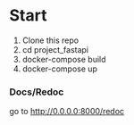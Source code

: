 #  Start
1. Clone this repo
2. cd project_fastapi
3. docker-compose build
4. docker-compose up

### Docs/Redoc  
go to <http://0.0.0.0:8000/redoc>
